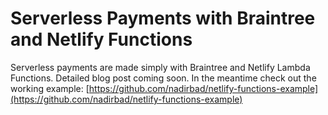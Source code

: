 # Serverless Payments with Braintree and Netlify Functions

Serverless payments are made simply with Braintree and Netlify Lambda Functions. Detailed blog post coming soon. In the meantime check out the working example: [https://github.com/nadirbad/netlify-functions-example](https://github.com/nadirbad/netlify-functions-example)